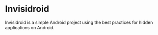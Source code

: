 # Invisidroid
Invisidroid is a simple Android project using the best practices for hidden applications on Android.
